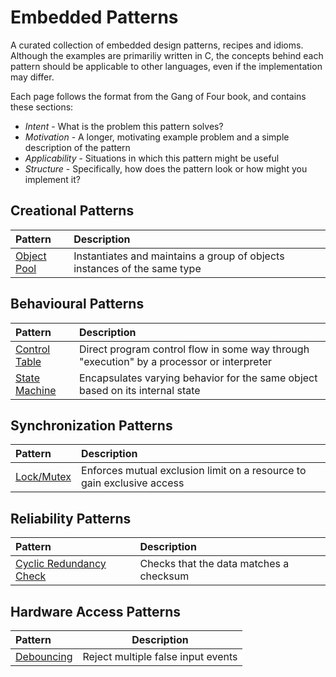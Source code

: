 # Embedded Patterns

A curated collection of embedded design patterns, recipes and idioms. Although the examples are primariliy written in C, the concepts behind each pattern should be applicable to other languages, even if the implementation may differ.

Each page follows the format from the Gang of Four book, and contains these sections:

* *Intent* - What is the problem this pattern solves?
* *Motivation* - A longer, motivating example problem and a simple description of the pattern
* *Applicability* - Situations in which this pattern might be useful
* *Structure* - Specifically, how does the pattern look or how might you implement it? 

## Creational Patterns

| Pattern | Description |
|:------- |:-----------|
| [Object Pool](/creational/object-pool.md) | Instantiates and maintains a group of objects instances of the same type |

## Behavioural Patterns

| Pattern | Description |
|:------- |:-----------|
| [Control Table](/behavioural/controltable.md) | Direct program control flow in some way through "execution" by a processor or interpreter |
| [State Machine](/behavioural/statemachine.md) | Encapsulates varying behavior for the same object based on its internal state |

## Synchronization Patterns

| Pattern | Description |
|:------- |:-----------|
| [Lock/Mutex](/synchronization/mutex.md) | Enforces mutual exclusion limit on a resource to gain exclusive access |

## Reliability Patterns

| Pattern | Description |
|:------- |:-----------|
| [Cyclic Redundancy Check](/reliability/crc.md) | Checks that the data matches a checksum |

## Hardware Access Patterns

| Pattern | Description |
|:------- |:-----------:|
| [Debouncing](/hardware/debouncing.md) | Reject multiple false input events |
